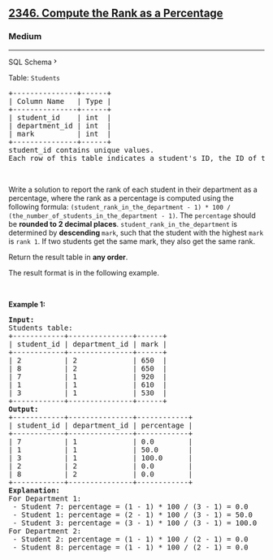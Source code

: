 <h2><a href="https://leetcode.com/problems/compute-the-rank-as-a-percentage/">2346. Compute the Rank as a Percentage</a></h2><h3>Medium</h3><hr><div class="sql-schema-wrapper__3VBi"><a class="sql-schema-link__3cEg">SQL Schema<svg viewBox="0 0 24 24" width="1em" height="1em" class="icon__1Md2"><path fill-rule="evenodd" d="M10 6L8.59 7.41 13.17 12l-4.58 4.59L10 18l6-6z"></path></svg></a></div><div><p>Table: <code>Students</code></p>

<pre>+---------------+------+
| Column Name   | Type |
+---------------+------+
| student_id    | int  |
| department_id | int  |
| mark          | int  |
+---------------+------+
student_id contains unique values.
Each row of this table indicates a student's ID, the ID of the department in which the student enrolled, and their mark in the exam.
</pre>

<p>&nbsp;</p>

<p>Write a solution to report&nbsp;the rank of each student in their department as a percentage, where the rank as a percentage is computed using the following formula: <code>(student_rank_in_the_department - 1) * 100 / (the_number_of_students_in_the_department - 1)</code>. The <code>percentage</code> should be <strong>rounded to 2 decimal places</strong>. <code>student_rank_in_the_department</code> is determined by <strong>descending</strong><b> </b><code>mark</code>, such that the student with the highest <code>mark</code> is <code>rank 1</code>. If two students get the same mark, they also get the same rank.</p>

<p>Return the result table in <strong>any order</strong>.</p>

<p>The&nbsp;result format is in the following example.</p>

<p>&nbsp;</p>
<p><strong class="example">Example 1:</strong></p>

<pre><strong>Input:</strong> 
Students table:
+------------+---------------+------+
| student_id | department_id | mark |
+------------+---------------+------+
| 2          | 2             | 650  |
| 8          | 2             | 650  |
| 7          | 1             | 920  |
| 1          | 1             | 610  |
| 3          | 1             | 530  |
+------------+---------------+------+
<strong>Output:</strong> 
+------------+---------------+------------+
| student_id | department_id | percentage |
+------------+---------------+------------+
| 7          | 1             | 0.0        |
| 1          | 1             | 50.0       |
| 3          | 1             | 100.0      |
| 2          | 2             | 0.0        |
| 8          | 2             | 0.0        |
+------------+---------------+------------+
<strong>Explanation:</strong> 
For Department 1:
 - Student 7: percentage = (1 - 1) * 100 / (3 - 1) = 0.0
 - Student 1: percentage = (2 - 1) * 100 / (3 - 1) = 50.0
 - Student 3: percentage = (3 - 1) * 100 / (3 - 1) = 100.0
For Department 2:
 - Student 2: percentage = (1 - 1) * 100 / (2 - 1) = 0.0
 - Student 8: percentage = (1 - 1) * 100 / (2 - 1) = 0.0
</pre>
</div>